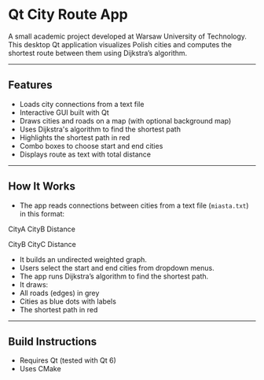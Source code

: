 # Qt City Route App

A small academic project developed at Warsaw University of Technology. This desktop Qt application visualizes Polish cities and computes the shortest route between them using Dijkstra’s algorithm.

---

## Features

- Loads city connections from a text file  
- Interactive GUI built with Qt  
- Draws cities and roads on a map (with optional background map)  
- Uses Dijkstra's algorithm to find the shortest path  
- Highlights the shortest path in red  
- Combo boxes to choose start and end cities  
- Displays route as text with total distance

---

## How It Works

- The app reads connections between cities from a text file (`miasta.txt`) in this format:

CityA CityB Distance

CityB CityC Distance

- It builds an undirected weighted graph.
- Users select the start and end cities from dropdown menus.
- The app runs Dijkstra’s algorithm to find the shortest path.
- It draws:
- All roads (edges) in grey
- Cities as blue dots with labels
- The shortest path in red

---

## Build Instructions

- Requires Qt (tested with Qt 6)  
- Uses CMake
